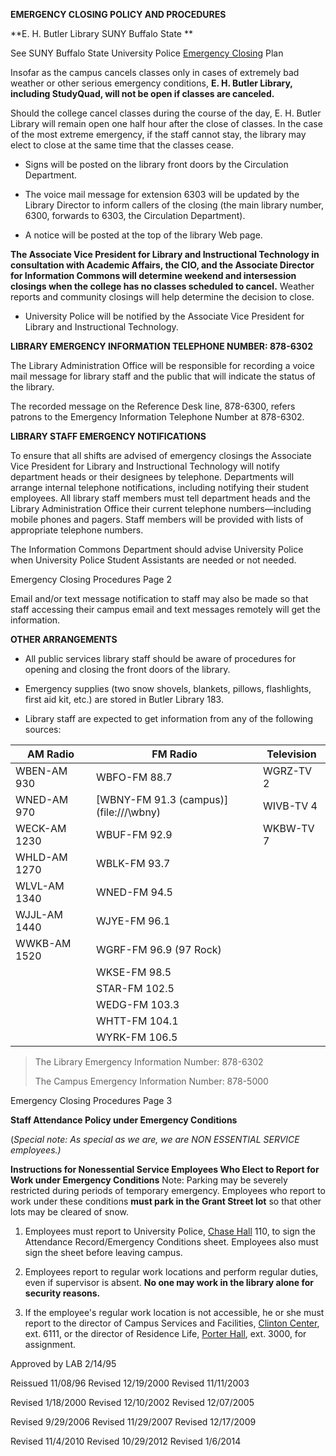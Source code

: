 **EMERGENCY CLOSING POLICY AND PROCEDURES**

**E. H. Butler Library SUNY Buffalo State **

See SUNY Buffalo State University Police [Emergency Closing](http://police.buffalostate.edu/emergency-buffalo-state-closings) Plan

Insofar as the campus cancels classes only in cases of extremely bad weather or other serious emergency conditions, **E. H. Butler Library, including StudyQuad, will not be open if classes are canceled.**

Should the college cancel classes during the course of the day, E. H. Butler Library will remain open one half hour after the close of classes. In the case of the most extreme emergency, if the staff cannot stay, the library may elect to close at the same time that the classes cease.

-   Signs will be posted on the library front doors by the Circulation Department.

-   The voice mail message for extension 6303 will be updated by the Library Director to inform callers of the closing (the main library number, 6300, forwards to 6303, the Circulation Department).

-   A notice will be posted at the top of the library Web page.

**The Associate Vice President for Library and Instructional Technology in consultation with Academic Affairs, the CIO, and the Associate Director for Information Commons will determine weekend and intersession closings when the college has no classes scheduled to cancel.** Weather reports and community closings will help determine the decision to close.

-   University Police will be notified by the Associate Vice President for Library and Instructional Technology.

**LIBRARY EMERGENCY INFORMATION TELEPHONE NUMBER: 878-6302**

The Library Administration Office will be responsible for recording a voice mail message for library staff and the public that will indicate the status of the library.

The recorded message on the Reference Desk line, 878-6300, refers patrons to the Emergency Information Telephone Number at 878-6302.

**LIBRARY STAFF EMERGENCY NOTIFICATIONS**

To ensure that all shifts are advised of emergency closings the Associate Vice President for Library and Instructional Technology will notify department heads or their designees by telephone. Departments will arrange internal telephone notifications, including notifying their student employees. All library staff members must tell department heads and the Library Administration Office their current telephone numbers—including mobile phones and pagers. Staff members will be provided with lists of appropriate telephone numbers.

The Information Commons Department should advise University Police when University Police Student Assistants are needed or not needed.

Emergency Closing Procedures Page 2

Email and/or text message notification to staff may also be made so that staff accessing their campus email and text messages remotely will get the information.

**OTHER ARRANGEMENTS**

-   All public services library staff should be aware of procedures for opening and closing the front doors of the library.

-   Emergency supplies (two snow shovels, blankets, pillows, flashlights, first aid kit, etc.) are stored in Butler Library 183.

-   Library staff are expected to get information from any of the following sources:

| **AM Radio** | **FM Radio**                             | **Television** |
|--------------|------------------------------------------|----------------|
| WBEN-AM 930  | WBFO-FM 88.7                             | WGRZ-TV 2      |
| WNED-AM 970  | [WBNY-FM 91.3 (campus)](file:///\\wbny\) | WIVB-TV 4      |
| WECK-AM 1230 | WBUF-FM 92.9                             | WKBW-TV 7      |
| WHLD-AM 1270 | WBLK-FM 93.7                             |                |
| WLVL-AM 1340 | WNED-FM 94.5                             |                |
| WJJL-AM 1440 | WJYE-FM 96.1                             |                |
| WWKB-AM 1520 | WGRF-FM 96.9 (97 Rock)                   |                |
|              | WKSE-FM 98.5                             |                |
|              | STAR-FM 102.5                            |                |
|              | WEDG-FM 103.3                            |                |
|              | WHTT-FM 104.1                            |                |
|              | WYRK-FM 106.5                            |                |

> The Library Emergency Information Number: 878-6302
>
> The Campus Emergency Information Number: 878-5000

Emergency Closing Procedures Page 3

**Staff Attendance Policy under Emergency Conditions**

(*Special note: As special as we are, we are NON ESSENTIAL SERVICE employees.)*

<span id="noesse" class="anchor"></span>**Instructions for Nonessential Service Employees Who Elect to Report for Work under Emergency Conditions**
Note: Parking may be severely restricted during periods of temporary emergency. Employees who report to work under these conditions **must park in the Grant Street lot** so that other lots may be cleared of snow.

1.  Employees must report to University Police, [Chase Hall](http://www.buffalostate.edu/tour/index.asp?sectid=cs) 110, to sign the Attendance Record/Emergency Conditions sheet. Employees also must sign the sheet before leaving campus.

2.  Employees report to regular work locations and perform regular duties, even if supervisor is absent. **No one may work in the library alone for security reasons.**

3.  If the employee's regular work location is not accessible, he or she must report to the director of Campus Services and Facilities, [Clinton Center](http://www.buffalostate.edu/tour/index.asp?sectid=dc), ext. 6111, or the director of Residence Life, [Porter Hall](http://www.buffalostate.edu/tour/index.asp?sectid=po), ext. 3000, for assignment.

Approved by LAB 2/14/95

Reissued 11/08/96 Revised 12/19/2000 Revised 11/11/2003

Revised 1/18/2000 Revised 12/10/2002 Revised 12/07/2005

Revised 9/29/2006 Revised 11/29/2007 Revised 12/17/2009

Revised 11/4/2010 Revised 10/29/2012 Revised 1/6/2014
